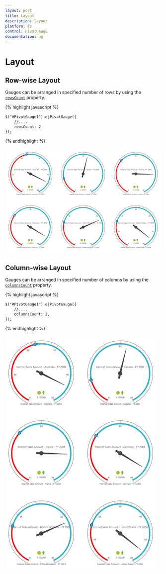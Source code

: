 ```yaml
---
layout: post
title: Layout
description: layout 
platform: js
control: PivotGauge
documentation: ug
---
```


# Layout

## Row-wise Layout 

Gauges can be arranged in specified number of rows by using the [`rowsCount`](/js/api/ejpivotgauge#members:rowscount) property.

{% highlight javascript %}

    $("#PivotGauge1").ejPivotGauge({
        //....
        rowsCount: 2
    });

{% endhighlight %}

![](Layout_images/Row-wiseLayout.png) 

## Column-wise Layout

Gauges can be arranged in specified number of columns by using the [`columnsCount`](/js/api/ejpivotgauge#members:columnscount) property.

{% highlight javascript %}

    $("#PivotGauge1").ejPivotGauge({
        //....
        columnsCount: 2,
    });

{% endhighlight %}

![](Layout_images/Column-wiseLayout.png)

